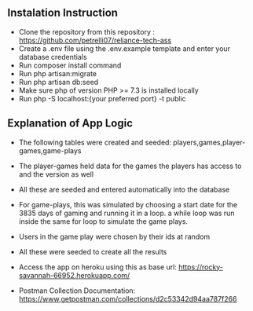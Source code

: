 ## Instalation Instruction

- Clone the repository from this repository : https://github.com/petrelli07/reliance-tech-ass
- Create a .env file using the .env.example template and enter your database credentials
- Run composer install command
- Run php artisan:migrate
- Run php artisan db:seed
- Make sure php of version PHP >= 7.3 is installed locally
- Run php -S localhost:{your preferred port} -t public

## Explanation of App Logic
- The following tables were created and seeded: players,games,player-games,game-plays
- The player-games held data for the games the players has access to and the version as well
- All these are seeded and entered automatically into the database
- For game-plays, this was simulated by choosing a start date for the 3835 days of gaming and running it in a loop. a while loop was run inside the same for loop to simulate the game plays. 
- Users in the game play were chosen by their ids at random
- All these were seeded to create all the results

- Access the app on heroku using this as base url: https://rocky-savannah-66952.herokuapp.com/

- Postman Collection Documentation: https://www.getpostman.com/collections/d2c53342d94aa787f266